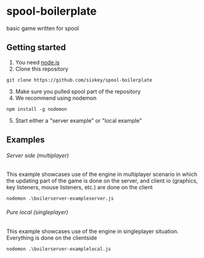 # spool-boilerplate
basic game written for spool

## Getting started

1. You need [node.js](https://nodejs.org/en/)
2. Clone this repository 
```
git clone https://github.com/sixkey/spool-boilerplate
```
3. Make sure you pulled spool part of the repository
4. We recommend using nodemon 
```
npm install -g nodemon
```
5. Start either a "server example" or "local example"

## Examples
###### Server side (multiplayer)
This example showcases use of the engine in multiplayer scenario in which the updating part of the game is done on the server, and client io (graphics, key listeners, mouse listeners, etc.) are done on the client
```
nodemon .\boilerserver-exampleserver.js
```
###### Pure local (singleplayer)
This example showcases use of the engine in singleplayer situation. Everything is done on the clientside
```
nodemon .\boilerserver-examplelocal.js
```
